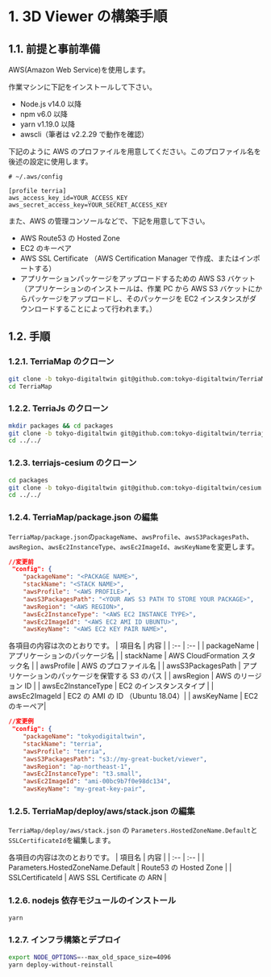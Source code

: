 # 1. 3D Viewer の構築手順

## 1.1. 前提と事前準備

AWS(Amazon Web Service)を使用します。

作業マシンに下記をインストールして下さい。

- Node.js v14.0 以降
- npm v6.0 以降
- yarn v1.19.0 以降
- awscli（筆者は v2.2.29 で動作を確認）

下記のように AWS のプロファイルを用意してください。このプロファイル名を後述の設定に使用します。

```text
# ~/.aws/config

[profile terria]
aws_access_key_id=YOUR_ACCESS_KEY
aws_secret_access_key=YOUR_SECRET_ACCESS_KEY
```

また、AWS の管理コンソールなどで、下記を用意して下さい。

- AWS Route53 の Hosted Zone
- EC2 のキーペア
- AWS SSL Certificate （AWS Certification Manager で作成、またはインポートする）
- アプリケーションパッケージをアップロードするための AWS S3 バケット（アプリケーションのインストールは、作業 PC から AWS S3 バケットにからパッケージをアップロードし、そのパッケージを EC2 インスタンスがダウンロードすることによって行われます。）

## 1.2. 手順

### 1.2.1. TerriaMap のクローン

```bash
git clone -b tokyo-digitaltwin git@github.com:tokyo-digitaltwin/TerriaMap.git
cd TerriaMap
```

### 1.2.2. TerriaJs のクローン

```bash
mkdir packages && cd packages
git clone -b tokyo-digitaltwin git@github.com:tokyo-digitaltwin/terriajs.git
cd ../../
```

### 1.2.3. terriajs-cesium のクローン

```bash
cd packages
git clone -b tokyo-digitaltwin git@github.com:tokyo-digitaltwin/cesium.git
cd ../../
```

### 1.2.4. TerriaMap/package.json の編集

`TerriaMap/package.json`の`packageName`、`awsProfile`、`awsS3PackagesPath`、`awsRegion`、`awsEc2InstanceType`、`awsEc2ImageId`、`awsKeyName`を変更します。

```json
//変更前
 "config": {
    "packageName": "<PACKAGE NAME>",
    "stackName": "<STACK NAME>",
    "awsProfile": "<AWS PROFILE>",
    "awsS3PackagesPath": "<YOUR AWS S3 PATH TO STORE YOUR PACKAGE>",
    "awsRegion": "<AWS REGION>",
    "awsEc2InstanceType": "<AWS EC2 INSTANCE TYPE>",
    "awsEc2ImageId": "<AWS EC2 AMI ID UBUNTU>",
    "awsKeyName": "<AWS EC2 KEY PAIR NAME>",
```

各項目の内容は次のとおりです。
| 項目名 | 内容 |
| :-- | :-- |
| packageName | アプリケーションのパッケージ名 |
| stackName | AWS CloudFormation スタック名 |
| awsProfile | AWS のプロファイル名 |
| awsS3PackagesPath | アプリケーションのパッケージを保管する S3 のパス |
| awsRegion | AWS のリージョン ID |
| awsEc2InstanceType | EC2 のインスタンスタイプ |
| awsEc2ImageId | EC2 の AMI の ID （Ubuntu 18.04）|
| awsKeyName | EC2 のキーペア|

```json
//変更例
 "config": {
    "packageName": "tokyodigitaltwin",
    "stackName": "terria",
    "awsProfile": "terria",
    "awsS3PackagesPath": "s3://my-great-bucket/viewer",
    "awsRegion": "ap-northeast-1",
    "awsEc2InstanceType": "t3.small",
    "awsEc2ImageId": "ami-00bc9b7f0e98dc134",
    "awsKeyName": "my-great-key-pair",
```

### 1.2.5. TerriaMap/deploy/aws/stack.json の編集

`TerriaMap/deploy/aws/stack.json` の `Parameters.HostedZoneName.Default`と`SSLCertificateId`を編集します。

各項目の内容は次のとおりです。
| 項目名 | 内容 |
| :-- | :-- |
| Parameters.HostedZoneName.Default | Route53 の Hosted Zone |
| SSLCertificateId | AWS SSL Certificate の ARN |

### 1.2.6. nodejs 依存モジュールのインストール

```bash
yarn
```

### 1.2.7. インフラ構築とデプロイ

```bash
export NODE_OPTIONS=--max_old_space_size=4096
yarn deploy-without-reinstall
```
